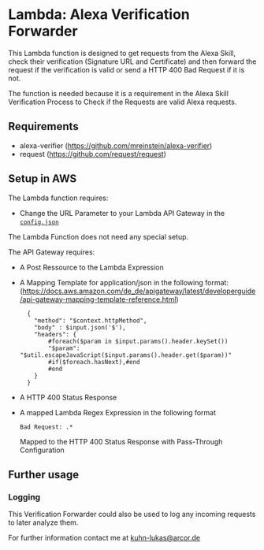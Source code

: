 # Lambda: Alexa Verification Forwarder

This Lambda function is designed to get requests from the Alexa Skill, check their verification (Signature URL and Certificate) and then forward the request if the verification is valid or send a HTTP 400 Bad Request if it is not.

The function is needed because it is a requirement in the Alexa Skill Verification Process to Check if the Requests are valid Alexa requests.

## Requirements
- alexa-verifier (https://github.com/mreinstein/alexa-verifier)
- request (https://github.com/request/request)

## Setup in AWS
The Lambda function requires:
- Change the URL Parameter to your Lambda API Gateway in the  [```config.json```](./config.json) 

The Lambda Function does not need any special setup.

The API Gateway requires:

- A Post Ressource to the Lambda Expression

- A Mapping Template for application/json in the following format: 
(https://docs.aws.amazon.com/de_de/apigateway/latest/developerguide/api-gateway-mapping-template-reference.html)

        {
          "method": "$context.httpMethod",
          "body" : $input.json('$'),
          "headers": {
              #foreach($param in $input.params().header.keySet())
              "$param": "$util.escapeJavaScript($input.params().header.get($param))"
              #if($foreach.hasNext),#end
              #end
          }
        }
        
- A HTTP 400 Status Response
- A mapped Lambda Regex Expression in the following format
              
      Bad Request: .*
      
  Mapped to the HTTP 400 Status Response with Pass-Through Configuration

## Further usage
### Logging 
This Verification Forwarder could also be used to log any incoming requests to later analyze them. 

For further information contact me at kuhn-lukas@arcor.de
